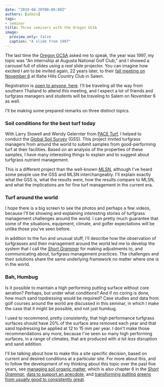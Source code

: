 ```yaml
---
date: "2019-08-20T00:00:00Z"
authors: [admin]
tags:
- seminar
title: Three seminars with the Oregon GCSA
image:
  preview_only: false
  caption: "A slide from 1997"
---
```


The last time the [Oregon GCSA](http://www.ogcsa.org/) asked me to speak, the year was 1997, my topic was "An internship at Augusta National Golf Club," and I showed a carousel full of slides using a *real* slide projector. You can imagine how excited I am to be invited again, 22 years later, to their [fall meeting on November 6](http://www.ogcsa.org/event/2019-fall-meeting/) at Illahe Hills Country Club in Salem. 

Registration is [open to anyone, here](http://www.ogcsa.org/event/2019-fall-meeting/). I'll be traveling all the way from southern Thailand to attend this meeting, and I expect a lot of friends and turfgrass managers and students will be traveling to Salem on November 6 as well.

I'll be making some prepared remarks on three distinct topics.

### Soil conditions for the best turf today

With Larry Stowell and Wendy Gelernter from [PACE Turf](https://www.paceturf.org/), I helped to conduct the [Global Soil Survey](https://www.paceturf.org/journal/global_soil_survey_2015_report) (GSS). This project invited turfgrass managers from around the world to submit samples from good-performing turf at their facilities. Based on an analysis of the properties of these samples, I have many interesting things to explain and to suggest about turfgrass nutrient management. 

This is a different project than the well-known [MLSN](https://www.asianturfgrass.com/2018-02-03-new-mlsn-cheat-sheet/), although I've heard some people use the GSS and MLSN interchangeably. I'll explain exactly what the GSS is, what the results were, how the results compare to MLSN, and what the implications are for fine turf management in the current era.

### Turf around the world

I hope there is a big screen to see the photos and perhaps a few videos, because I'll be showing and explaining interesting stories of turfgrass management challenges around the world. I can pretty much guarantee that some of the situations, equipment, climate, and golfer expectations will be unlike those you've seen before.

In addition to the fun and unusual stuff, I'll describe how the observation of turfgrasses and their management around the world led me to develop the system that I call the [*Short Grammar*](https://leanpub.com/short_grammar_of_greenkeeping) for making adjustments to, and communicating about, turfgrass management practices. The challenges and their solutions share the same underlying framework no matter where one is in the world.

### Bah, Humbug

Is it possible to maintain a high performing putting surface without core aeration? Perhaps, but under what conditions? And if no coring is done, how much sand topdressing would be required? Case studies and data from golf courses around the world are discussed in this seminar, in which I make the case that it might be possible, and not just humbug.

I used to recommend, pretty consistently, that high performance turfgrass surfaces should have 20% of the surface area removed each year and that sand topdressing be applied at 12 to 15 mm per year. I don't make those recommendations any more, because I've seen so many high performing surfaces, in a range of climates, that are produced with *a lot less* disruption and sand addition. 

I'll be talking about how to make this a site specific decision, based on current and desired conditions at a particular site. For more about this, and to follow the development of my thinking about this topic over the past five years, see [managing soil organic matter](https://www.blog.asianturfgrass.com/2014/10/new-in-gcm-china-managing-soil-organic-matter.html), which is also chapter 6 in the [*Short Grammar*](https://leanpub.com/short_grammar_of_greenkeeping), [data to support an anecdote](https://www.blog.asianturfgrass.com/2016/05/data-to-support-an-anecdote.html), and [transforming putting greens from usually good to consistently great](https://www.asianturfgrass.com/2019-06-25-one-simple-trick-better-greens/).



